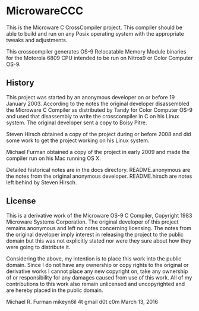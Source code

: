 # MicrowareCCC

This is the Microware C CrossCompiler project.  This compiler should be
able to build and run on any Posix operating system with the appropriate
tweaks and adjustments.

This crosscompiler generates OS-9 Relocatable Memory Module binaries for
the Motorola 6809 CPU intended to be run on Nitros9 or Color Computer OS-9.

## History

This project was started by an anonymous developer on or before 19 January
2003.  According to the notes the original developer disassembled the
Microware C Compiler as distributed by Tandy for Color Computer OS-9 and
used that disassembly to write the crosscompiler in C on his Linux system.
The original developer sent a copy to Boisy Pitre.

Steven Hirsch obtained a copy of the project during or before 2008
and did some work to get the project working on his Linux system.

Michael Furman obtained a copy of the project in early 2009 and made the
compiler run on his Mac running OS X.

Detailed historical notes are in the docs directory. README.anonymous are
the notes from the original anonymous developer.  README.hirsch are notes
left behind by Steven Hirsch.

## License

This is a derivative work of the Microware OS-9 C Compiler, Copyright 1983
Microware Systems Corporation.  The original developer of this project
remains anonymous and left no notes concerning licensing.  The notes from
the original developer imply interest in releasing the project to the
public domain but this was not explicitly stated nor were they sure about
how they were going to distribute it.

Considering the above, my intention is to place this work into the public
domain.  Since I do not have any ownership or copy rights to the original
or derivative works I cannot place any new copyright on, take any ownership of
or responsibility for any damages caused from use of this work.  All of my
contributions to this work also remain unlicensed and uncopyrighted and are
hereby placed in the public domain. 

Michael R. Furman mikeyn6il 4t gmail d0t c0m
March 13, 2016

